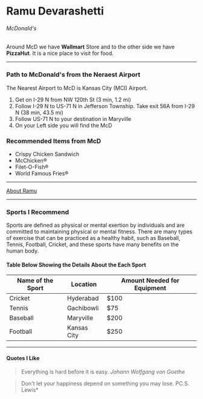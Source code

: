 # Ramu Devarashetti
###### McDonald's

Around McD we have **Wallmart** Store and to the other side we have **PizzaHut**. It is a nice place to visit for food.

***
### Path to McDonald's from the Neraest Airport
The Nearest Airport to McD is Kansas City (MCI) Airport. 
1. Get on I-29 N from NW 120th St (3 min, 1.2 mi)
2. Follow I-29 N to US-71 N in Jefferson Township. Take exit 56A from I-29 N (38 min, 43.5 mi)
3. Follow US-71 N to your destination in Maryville
4. On your Left side you will find the McD

### Recommended Items from McD
* Crispy Chicken Sandwich
* McChicken®
* Filet-O-Fish®
* World Famous Fries®
***
[About Ramu](AboutMe.md)
***
### Sports I Recommend
Sports are defined as physical or mental exertion by individuals and are committed to maintaining physical or mental fitness. There are many types of exercise that can be practiced as a healthy habit, such as Baseball, Tennis, Football, Cricket, and these sports have many benefits on the human body.

#### Table Below Showing the Details About the Each Sport
|Name of the Sport| Location    | Amount Needed for Equipment|
| ---             | ---         |  ---                       |
|Cricket          |Hyderabad    |  $100                      |
|Tennis           |Gachibowli   |  $75                       |
|Baseball         |Maryville    |  $200                      |
|Football         |Kansas City  |  $250                      |

***
#### Quotes I Like
> Everything is hard before it is easy. *Johann Wolfgang von Goethe*

> Don't let your happiness depend on something you may lose. PC.S. Lewis*
